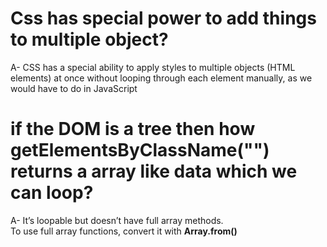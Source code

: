 # Css has special power to add things to multiple object?

A- CSS has a special ability to apply styles to multiple objects (HTML elements) at once without looping through each element manually, as we would have to do in JavaScript

# if the DOM is a tree then how getElementsByClassName("") returns a array like data which we can loop?

A- It’s loopable but doesn’t have full array methods.<br/>
To use full array functions, convert it with **Array.from()**
